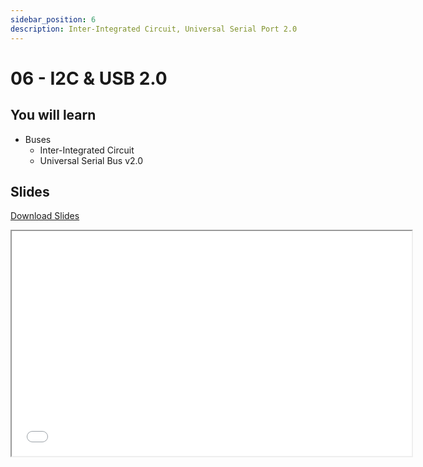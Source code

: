 ```yaml
---
sidebar_position: 6
description: Inter-Integrated Circuit, Universal Serial Port 2.0
---
```


# 06 - I2C & USB 2.0

## You will learn

- Buses
  - Inter-Integrated Circuit
  - Universal Serial Bus v2.0

## Slides

[Download Slides](/slides/fils_en/06/ma-06.pdf)

<iframe src="/slides/fils_en/06" width="640" height="360"></iframe>
